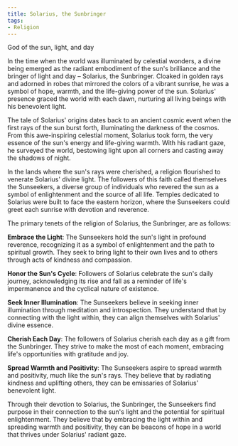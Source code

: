 ```yaml
---
title: Solarius, the Sunbringer
tags:
- Religion
---
```

God of the sun, light, and day

In the time when the world was illuminated by celestial wonders, a divine being emerged as the radiant embodiment of the sun's brilliance and the bringer of light and day – Solarius, the Sunbringer. Cloaked in golden rays and adorned in robes that mirrored the colors of a vibrant sunrise, he was a symbol of hope, warmth, and the life-giving power of the sun. Solarius' presence graced the world with each dawn, nurturing all living beings with his benevolent light.

The tale of Solarius' origins dates back to an ancient cosmic event when the first rays of the sun burst forth, illuminating the darkness of the cosmos. From this awe-inspiring celestial moment, Solarius took form, the very essence of the sun's energy and life-giving warmth. With his radiant gaze, he surveyed the world, bestowing light upon all corners and casting away the shadows of night.

In the lands where the sun's rays were cherished, a religion flourished to venerate Solarius' divine light. The followers of this faith called themselves the Sunseekers, a diverse group of individuals who revered the sun as a symbol of enlightenment and the source of all life. Temples dedicated to Solarius were built to face the eastern horizon, where the Sunseekers could greet each sunrise with devotion and reverence.

The primary tenets of the religion of Solarius, the Sunbringer, are as follows:

**Embrace the Light**: The Sunseekers hold the sun's light in profound reverence, recognizing it as a symbol of enlightenment and the path to spiritual growth. They seek to bring light to their own lives and to others through acts of kindness and compassion.

**Honor the Sun's Cycle**: Followers of Solarius celebrate the sun's daily journey, acknowledging its rise and fall as a reminder of life's impermanence and the cyclical nature of existence.

**Seek Inner Illumination**: The Sunseekers believe in seeking inner illumination through meditation and introspection. They understand that by connecting with the light within, they can align themselves with Solarius' divine essence.

**Cherish Each Day**: The followers of Solarius cherish each day as a gift from the Sunbringer. They strive to make the most of each moment, embracing life's opportunities with gratitude and joy.

**Spread Warmth and Positivity**: The Sunseekers aspire to spread warmth and positivity, much like the sun's rays. They believe that by radiating kindness and uplifting others, they can be emissaries of Solarius' benevolent light.

Through their devotion to Solarius, the Sunbringer, the Sunseekers find purpose in their connection to the sun's light and the potential for spiritual enlightenment. They believe that by embracing the light within and spreading warmth and positivity, they can be beacons of hope in a world that thrives under Solarius' radiant gaze.